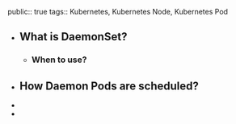 public:: true
tags:: Kubernetes, Kubernetes Node, Kubernetes Pod

- ## What is DaemonSet?
	- ### When to use?
- ## How Daemon Pods are scheduled?
-
-